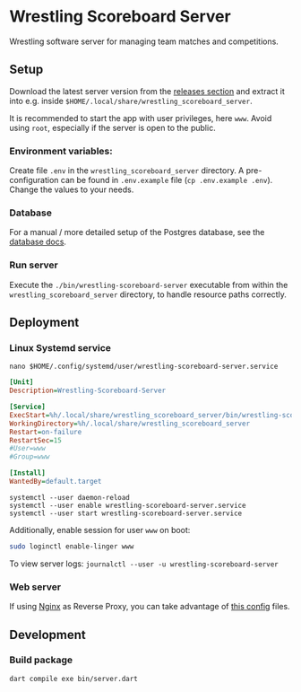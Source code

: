 # Wrestling Scoreboard Server

Wrestling software server for managing team matches and competitions.

## Setup

Download the latest server version from the [releases section](https://github.com/Oberhauser-Dev/wrestling_scoreboard/releases)
and extract it into e.g. inside `$HOME/.local/share/wrestling_scoreboard_server`.

It is recommended to start the app with user privileges, here `www`. Avoid using `root`, especially if the server is open to the public.

### Environment variables:

Create file `.env` in the `wrestling_scoreboard_server` directory.
A pre-configuration can be found in `.env.example` file (`cp .env.example .env`). Change the values to your needs.

### Database

For a manual / more detailed setup of the Postgres database, see the [database docs](./database/README.md).

### Run server

Execute the `./bin/wrestling-scoreboard-server` executable from within the `wrestling_scoreboard_server` directory, to handle resource paths correctly.

## Deployment

### Linux Systemd service

```shell
nano $HOME/.config/systemd/user/wrestling-scoreboard-server.service
```

```ini
[Unit]
Description=Wrestling-Scoreboard-Server

[Service]
ExecStart=%h/.local/share/wrestling_scoreboard_server/bin/wrestling-scoreboard-server
WorkingDirectory=%h/.local/share/wrestling_scoreboard_server
Restart=on-failure
RestartSec=15
#User=www
#Group=www

[Install]
WantedBy=default.target
```

```shell
systemctl --user daemon-reload
systemctl --user enable wrestling-scoreboard-server.service
systemctl --user start wrestling-scoreboard-server.service
```

Additionally, enable session for user `www` on boot:

```bash
sudo loginctl enable-linger www
```

To view server logs:
`journalctl --user -u wrestling-scoreboard-server`

### Web server

If using [Nginx](https://en.wikipedia.org/wiki/Nginx) as Reverse Proxy, you can take advantage of [this config](docs/nginx/wrestling-scoreboard-server.conf) files.

## Development

### Build package

```shell
dart compile exe bin/server.dart
```
